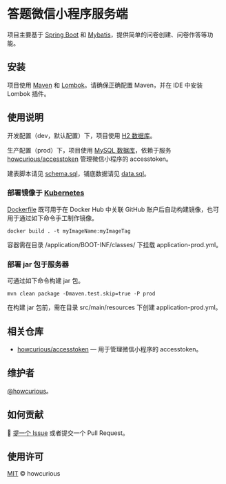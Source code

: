 # 答题微信小程序服务端

项目主要基于 [Spring Boot](https://spring.io/projects/spring-boot) 和 [Mybatis](https://mybatis.org/mybatis-3)，提供简单的问卷创建、问卷作答等功能。

## 安装

项目使用 [Maven](https://maven.apache.org) 和 [Lombok](https://projectlombok.org)。请确保正确配置 Maven，并在 IDE 中安装 Lombok 插件。

## 使用说明

开发配置（dev，默认配置）下，项目使用 [H2 数据库](https://h2database.com/html/main.html)。

生产配置（prod）下，项目使用 [MySQL 数据库](https://www.mysql.com)，依赖于服务 [howcurious/accesstoken](https://github.com/howcurious/accesstoken) 管理微信小程序的 accesstoken。

建表脚本请见 [schema.sql](src/main/resources/schema.sql)，铺底数据请见 [data.sql](src/main/resources/data.sql)。

### 部署镜像于 [Kubernetes](https://kubernetes.io)

[Dockerfile](Dockerfile) 既可用于在 Docker Hub 中关联 GitHub 账户后自动构建镜像，也可用于通过如下命令手工制作镜像。

```
docker build . -t myImageName:myImageTag
```

容器需在目录 /application/BOOT-INF/classes/ 下挂载 application-prod.yml。

### 部署 jar 包于服务器

可通过如下命令构建 jar 包。

```
mvn clean package -Dmaven.test.skip=true -P prod
```

在构建 jar 包前，需在目录 src/main/resources 下创建 application-prod.yml。

## 相关仓库
- [howcurious/accesstoken](https://github.com/howcurious/accesstoken) — 用于管理微信小程序的 accesstoken。

## 维护者

[@howcurious](https://github.com/howcurious)。

## 如何贡献

🍉 [提一个 Issue](https://github.com/howcurious/survey/issues/new) 或者提交一个 Pull Request。

## 使用许可

[MIT](LICENSE) © howcurious
